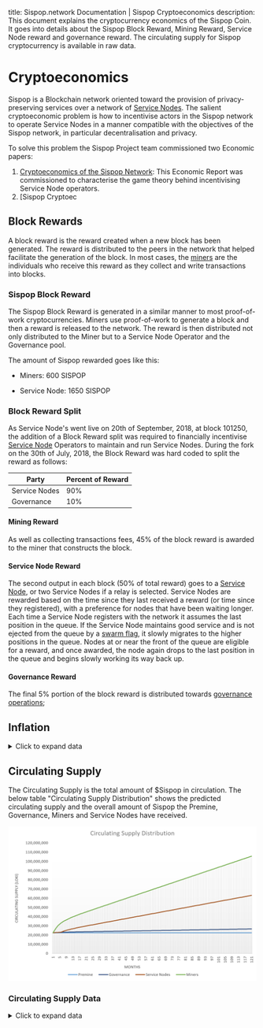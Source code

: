 title: Sispop.network Documentation | Sispop Cryptoeconomics
description: This document explains the cryptocurrency economics of the Sispop Coin. It goes into details about the Sispop Block Reward, Mining Reward, Service Node reward and governance reward. The circulating supply for Sispop cryptocurrency is available in raw data.

# Cryptoeconomics

Sispop is a Blockchain network oriented toward the provision of privacy-preserving services over a network of [Service Nodes](../ServiceNodes/SNOverview.md). The salient cryptoeconomic problem is how to incentivise actors in the Sispop network to operate Service Nodes in a manner compatible with the objectives of the Sispop network, in particular decentralisation and privacy.

To solve this problem the Sispop Project team commissioned two Economic papers:

1. [Cryptoeconomics of the Sispop Network](https://sispop.site/cryptoeconomics): This Economic Report was commissioned to characterise the game theory behind incentivising Service Node operators. 
2. [Sispop Cryptoec

## Block Rewards

A block reward is the reward created when a new block has been generated. The reward is distributed to the peers in the network that helped facilitate the generation of the block. In most cases, the [miners](../Mining/MiningOverview.md) are the individuals who receive this reward as they collect and write transactions into blocks. 

### Sispop Block Reward
The Sispop Block Reward is generated in a similar manner to most proof-of-work cryptocurrencies. Miners use proof-of-work to generate a block and then a reward is released to the network. The reward is then distributed not only distributed to the Miner but to a Service Node Operator and the Governance pool.

The amount of Sispop rewarded goes like this:

- Miners: 600 SISPOP

- Service Node: 1650 SISPOP


### Block Reward Split

As Service Node's went live on 20th of September, 2018, at block 101250, the addition of a Block Reward split was required to financially incentivise [Service Node](../ServiceNodes/SNOverview.md) Operators to maintain and run Service Nodes. During the fork on the 30th of July, 2018, the Block Reward was hard coded to split the reward as follows:


|Party|Percent of Reward|
|------|-------|
|Service Nodes|90%|
|Governance|10%|

#### Mining Reward
As well as collecting transactions fees, 45% of the block reward is awarded to the miner that constructs the block.

#### Service Node Reward
The second output in each block (50% of total reward) goes to a [Service Node](../ServiceNodes/SNOverview.md), or two Service Nodes if a relay is selected. Service Nodes are rewarded based on the time since they last received a reward (or time since they registered), with a preference for nodes that have been waiting longer. Each time a Service Node registers with the network it assumes the last position in the queue. If the Service Node maintains good service and is not ejected from the queue by a [swarm flag](../Advanced/SwarmFlagging.md), it slowly migrates to the higher positions in the queue. Nodes at or near the front of the queue are eligible for a reward, and once awarded, the node again drops to the last position in the queue and begins slowly working its way back up.

#### Governance Reward
The final 5% portion of the block reward is distributed towards [governance operations](../Governance/Governance.md);

## Inflation
<details>
  <summary>Click to expand data</summary>

| Year | BH      | Circulating supply | Inflation |
|------|---------|--------------------|-----------|
| 0    | 0       | 22500000           | 77.12%    |
| 1    | 262800  | 39852116.29        | 19.79%    |
| 2    | 525600  | 47738927.03        | 15.48%    |
| 3    | 788400  | 55129105.11        | 13.35%    |
| 4    | 1051200 | 62489416.22        | 11.78%    |
| 5    | 1314000 | 69847931.15        | 10.53%    |
| 6    | 1576800 | 77206338.06        | 9.53%     |
| 7    | 1839600 | 84564738.47        | 8.70%     |
| 8    | 2102400 | 91923138.5         | 8.00%     |
| 9    | 2365200 | 99281538.5         | 7.41%     |
| 10   | 2628000 | 106639938.5        | 6.90%     |
| 11   | 2890800 | 113998338.5        | 6.45%     |
| 12   | 3153600 | 121356738.5        | 6.06%     |
| 13   | 3416400 | 128715138.5        | 5.72%     |
| 14   | 3679200 | 136073538.5        | 5.41%     |
| 15   | 3942000 | 143431938.5        | 5.13%     |

</details>


## Circulating Supply
The Circulating Supply is the total amount of $Sispop in circulation. The below table "Circulating Supply Distribution" shows the predicted circulating supply and the overall amount of Sispop the Premine, Governance, Miners and Service Nodes have received.

![Circulating Supply](../assets/CirculatingSupply.PNG)
 
### Circulating Supply Data
<details>
  <summary>Click to expand data</summary>

| Months | BH      | Circulating supply | Premine  | Governance | Miners      | Service Nodes |
|--------|---------|--------------------|----------|------------|-------------|---------------|
| 0      | 0       | 22500000           | 22500000 |            |             |               |
| 1      | 21600   | 25124173.21        | 22500000 | 131208.66  | 2492964.552 |               |
| 2      | 43200   | 27695047.09        | 22500000 | 259752.35  | 4935294.732 |               |
| 3      | 64800   | 30195981.57        | 22500000 | 384799.08  | 7311182.49  |               |
| 4      | 86400   | 31765098.95        | 22500000 | 463254.95  | 8801843.998 |               |
| 5      | 108000  | 33135278.15        | 22500000 | 531763.91  | 9898775.969 | 204738.28     |
| 6      | 129600  | 34347560.03        | 22500000 | 592378.00  | 10444302.82 | 810879.22     |
| 7      | 151200  | 35434518.72        | 22500000 | 646725.94  | 10933434.22 | 1354358.56    |
| 8      | 172800  | 36422008.33        | 22500000 | 696100.42  | 11377804.55 | 1848103.36    |
| 9      | 194400  | 37330549.27        | 22500000 | 741527.46  | 11786647.97 | 2302373.83    |
| 10     | 216000  | 38176428.61        | 22500000 | 783821.43  | 12167293.67 | 2725313.51    |
| 11     | 237600  | 38972573.41        | 22500000 | 823628.67  | 12525558.84 | 3123385.91    |
| 12     | 259200  | 39729243.88        | 22500000 | 861462.19  | 12866060.55 | 3501721.14    |
| 13     | 280800  | 40454583.56        | 22500000 | 897729.18  | 13192463.4  | 3864390.98    |
| 14     | 302400  | 41155055.96        | 22500000 | 932752.80  | 13507675.98 | 4214627.18    |
| 15     | 324000  | 41835791.19        | 22500000 | 966789.56  | 13814006.84 | 4554994.80    |
| 16     | 345600  | 42500861.03        | 22500000 | 1000043.05 | 14113288.26 | 4887529.71    |
| 17     | 367200  | 43153497.23        | 22500000 | 1032674.86 | 14406974.55 | 5213847.82    |
| 18     | 388800  | 43796264.85        | 22500000 | 1064813.24 | 14696219.98 | 5535231.62    |
| 19     | 410400  | 44431199.76        | 22500000 | 1096559.99 | 14981940.69 | 5852699.08    |
| 20     | 432000  | 45059917.87        | 22500000 | 1127995.89 | 15264863.84 | 6167058.13    |
| 21     | 453600  | 45683701.67        | 22500000 | 1159185.08 | 15545566.55 | 6478950.04    |
| 22     | 475200  | 46303569.13        | 22500000 | 1190178.46 | 15824506.91 | 6788883.77    |
| 23     | 496800  | 46920328.18        | 22500000 | 1221016.41 | 16102048.48 | 7097263.29    |
| 24     | 518400  | 47534620.09        | 22500000 | 1251731.00 | 16378479.84 | 7404409.24    |
| 25     | 540000  | 48146953.82        | 22500000 | 1282347.69 | 16654030.02 | 7710576.11    |
| 26     | 561600  | 48757733.34        | 22500000 | 1312886.67 | 16928880.8  | 8015965.87    |
| 27     | 583200  | 49367279.29        | 22500000 | 1343363.96 | 17203176.48 | 8320738.85    |
| 28     | 604800  | 49975846.16        | 22500000 | 1373792.31 | 17477031.57 | 8625022.28    |
| 29     | 626400  | 50583635.92        | 22500000 | 1404181.80 | 17750536.96 | 8928917.16    |
| 30     | 648000  | 51190808.9         | 22500000 | 1434540.44 | 18023764.8  | 9232503.65    |
| 31     | 669600  | 51797492.33        | 22500000 | 1464874.62 | 18296772.35 | 9535845.37    |
| 32     | 691200  | 52403787.21        | 22500000 | 1495189.36 | 18569605.04 | 9838992.81    |
| 33     | 712800  | 53009773.7         | 22500000 | 1525488.68 | 18842298.96 | 10141986.05   |
| 34     | 734400  | 53615515.42        | 22500000 | 1555775.77 | 19114882.74 | 10444856.91   |
| 35     | 756000  | 54221062.86        | 22500000 | 1586053.14 | 19387379.08 | 10747630.63   |
| 36     | 777600  | 54826456.1         | 22500000 | 1616322.81 | 19659806.04 | 11050327.25   |
| 37     | 799200  | 55431726.96        | 22500000 | 1646586.35 | 19932177.93 | 11352962.68   |
| 38     | 820800  | 56036900.68        | 22500000 | 1676845.03 | 20204506.1  | 11655549.54   |
| 39     | 842400  | 56641997.3         | 22500000 | 1707099.87 | 20476799.58 | 11958097.85   |
| 40     | 864000  | 57247032.73        | 22500000 | 1737351.64 | 20749065.53 | 12260615.57   |
| 41     | 885600  | 57852019.59        | 22500000 | 1767600.98 | 21021309.61 | 12563109.00   |
| 42     | 907200  | 58456967.9         | 22500000 | 1797848.40 | 21293536.35 | 12865583.15   |
| 43     | 928800  | 59061885.62        | 22500000 | 1828094.28 | 21565749.33 | 13168042.01   |
| 44     | 950400  | 59666779.05        | 22500000 | 1858338.95 | 21837951.37 | 13470488.72   |
| 45     | 972000  | 60271653.2         | 22500000 | 1888582.66 | 22110144.74 | 13772925.80   |
| 46     | 993600  | 60876512.06        | 22500000 | 1918825.60 | 22382331.23 | 14075355.23   |
| 47     | 1015200 | 61481358.77        | 22500000 | 1949067.94 | 22654512.25 | 14377778.59   |
| 48     | 1036800 | 62086195.85        | 22500000 | 1979309.79 | 22926688.93 | 14680197.13   |
| 49     | 1058400 | 62691025.28        | 22500000 | 2009551.26 | 23198862.18 | 14982611.84   |
| 50     | 1080000 | 63295848.64        | 22500000 | 2039792.43 | 23471032.69 | 15285023.52   |
| 51     | 1101600 | 63900667.18        | 22500000 | 2070033.36 | 23743201.03 | 15587432.79   |
| 52     | 1123200 | 64505481.89        | 22500000 | 2100274.09 | 24015367.65 | 15889840.15   |
| 53     | 1144800 | 65110293.57        | 22500000 | 2130514.68 | 24287532.91 | 16192245.99   |
| 54     | 1166400 | 65715102.84        | 22500000 | 2160755.14 | 24559697.08 | 16494650.62   |
| 55     | 1188000 | 66319910.2         | 22500000 | 2190995.51 | 24831860.39 | 16797054.30   |
| 56     | 1209600 | 66924716.04        | 22500000 | 2221235.80 | 25104023.02 | 17099457.22   |
| 57     | 1231200 | 67529520.67        | 22500000 | 2251476.03 | 25376185.1  | 17401859.54   |
| 58     | 1252800 | 68134324.35        | 22500000 | 2281716.22 | 25648346.76 | 17704261.37   |
| 59     | 1274400 | 68739127.27        | 22500000 | 2311956.36 | 25920508.07 | 18006662.83   |
| 60     | 1296000 | 69343929.59        | 22500000 | 2342196.48 | 26192669.11 | 18309063.99   |
| 61     | 1317600 | 69948731.42        | 22500000 | 2372436.57 | 26464829.94 | 18611464.91   |
| 62     | 1339200 | 70553532.88        | 22500000 | 2402676.64 | 26736990.6  | 18913865.64   |
| 63     | 1360800 | 71158334.04        | 22500000 | 2432916.70 | 27009151.12 | 19216266.22   |
| 64     | 1382400 | 71763134.96        | 22500000 | 2463156.75 | 27281311.53 | 19518666.68   |
| 65     | 1404000 | 72367935.69        | 22500000 | 2493396.78 | 27553471.86 | 19821067.05   |
| 66     | 1425600 | 72972736.27        | 22500000 | 2523636.81 | 27825632.12 | 20123467.34   |
| 67     | 1447200 | 73577536.73        | 22500000 | 2553876.84 | 28097792.33 | 20425867.57   |
| 68     | 1468800 | 74182337.1         | 22500000 | 2584116.85 | 28369952.49 | 20728267.75   |
| 69     | 1490400 | 74787137.39        | 22500000 | 2614356.87 | 28642112.62 | 21030667.89   |
| 70     | 1512000 | 75391937.62        | 22500000 | 2644596.88 | 28914272.73 | 21333068.01   |
| 71     | 1533600 | 75996737.8         | 22500000 | 2674836.89 | 29186432.81 | 21635468.10   |
| 72     | 1555200 | 76601537.94        | 22500000 | 2705076.90 | 29458592.87 | 21937868.17   |
| 73     | 1576800 | 77206338.06        | 22500000 | 2735316.90 | 29730752.93 | 22240268.23   |
| 74     | 1598400 | 77811138.15        | 22500000 | 2765556.91 | 30002912.97 | 22542668.28   |
| 75     | 1620000 | 78415938.22        | 22500000 | 2795796.91 | 30275073    | 22845068.31   |
| 76     | 1641600 | 79020738.28        | 22500000 | 2826036.91 | 30547233.03 | 23147468.34   |
| 77     | 1663200 | 79625538.33        | 22500000 | 2856276.92 | 30819393.05 | 23449868.36   |
| 78     | 1684800 | 80230338.36        | 22500000 | 2886516.92 | 31091553.06 | 23752268.38   |
| 79     | 1706400 | 80835138.39        | 22500000 | 2916756.92 | 31363713.08 | 24054668.40   |
| 80     | 1728000 | 81439938.41        | 22500000 | 2946996.92 | 31635873.09 | 24357068.41   |
| 81     | 1749600 | 82044738.43        | 22500000 | 2977236.92 | 31908033.09 | 24659468.42   |
| 82     | 1771200 | 82649538.45        | 22500000 | 3007476.92 | 32180193.1  | 24961868.42   |
| 83     | 1792800 | 83254338.46        | 22500000 | 3037716.92 | 32452353.11 | 25264268.43   |
| 84     | 1814400 | 83859138.47        | 22500000 | 3067956.92 | 32724513.11 | 25566668.43   |
| 85     | 1836000 | 84463938.47        | 22500000 | 3098196.92 | 32996673.11 | 25869068.44   |
| 86     | 1857600 | 85068738.48        | 22500000 | 3128436.92 | 33268833.12 | 26171468.44   |
| 87     | 1879200 | 85673538.48        | 22500000 | 3158676.92 | 33540993.12 | 26473868.44   |
| 88     | 1900800 | 86278338.49        | 22500000 | 3188916.92 | 33813153.12 | 26776268.44   |
| 89     | 1922400 | 86883138.49        | 22500000 | 3219156.92 | 34085313.12 | 27078668.45   |
| 90     | 1944000 | 87487938.49        | 22500000 | 3249396.92 | 34357473.12 | 27381068.45   |
| 91     | 1965600 | 88092738.49        | 22500000 | 3279636.92 | 34629633.12 | 27683468.45   |
| 92     | 1987200 | 88697538.5         | 22500000 | 3309876.92 | 34901793.12 | 27985868.45   |
| 93     | 2008800 | 89302338.5         | 22500000 | 3340116.92 | 35173953.12 | 28288268.45   |
| 94     | 2030400 | 89907138.5         | 22500000 | 3370356.92 | 35446113.12 | 28590668.45   |
| 95     | 2052000 | 90511938.5         | 22500000 | 3400596.92 | 35718273.12 | 28893068.45   |
| 96     | 2073600 | 91116738.5         | 22500000 | 3430836.92 | 35990433.12 | 29195468.45   |
| 97     | 2095200 | 91721538.5         | 22500000 | 3461076.92 | 36262593.12 | 29497868.45   |
| 98     | 2116800 | 92326338.5         | 22500000 | 3491316.92 | 36534753.12 | 29800268.45   |
| 99     | 2138400 | 92931138.5         | 22500000 | 3521556.93 | 36806913.12 | 30102668.45   |
| 100    | 2160000 | 93535938.5         | 22500000 | 3551796.93 | 37079073.12 | 30405068.45   |
| 101    | 2181600 | 94140738.5         | 22500000 | 3582036.93 | 37351233.12 | 30707468.45   |
| 102    | 2203200 | 94745538.5         | 22500000 | 3612276.93 | 37623393.12 | 31009868.45   |
| 103    | 2224800 | 95350338.5         | 22500000 | 3642516.93 | 37895553.12 | 31312268.45   |
| 104    | 2246400 | 95955138.5         | 22500000 | 3672756.93 | 38167713.12 | 31614668.45   |
| 105    | 2268000 | 96559938.5         | 22500000 | 3702996.93 | 38439873.12 | 31917068.45   |
| 106    | 2289600 | 97164738.5         | 22500000 | 3733236.93 | 38712033.12 | 32219468.45   |
| 107    | 2311200 | 97769538.5         | 22500000 | 3763476.93 | 38984193.12 | 32521868.45   |
| 108    | 2332800 | 98374338.5         | 22500000 | 3793716.93 | 39256353.12 | 32824268.45   |
| 109    | 2354400 | 98979138.5         | 22500000 | 3823956.93 | 39528513.12 | 33126668.45   |
| 110    | 2376000 | 99583938.5         | 22500000 | 3854196.93 | 39800673.12 | 33429068.45   |
| 111    | 2397600 | 100188738.5        | 22500000 | 3884436.93 | 40072833.12 | 33731468.45   |
| 112    | 2419200 | 100793538.5        | 22500000 | 3914676.93 | 40344993.12 | 34033868.45   |
| 113    | 2440800 | 101398338.5        | 22500000 | 3944916.93 | 40617153.12 | 34336268.45   |
| 114    | 2462400 | 102003138.5        | 22500000 | 3975156.93 | 40889313.12 | 34638668.45   |
| 115    | 2484000 | 102607938.5        | 22500000 | 4005396.93 | 41161473.12 | 34941068.45   |
| 116    | 2505600 | 103212738.5        | 22500000 | 4035636.93 | 41433633.12 | 35243468.45   |
| 117    | 2527200 | 103817538.5        | 22500000 | 4065876.93 | 41705793.12 | 35545868.45   |
| 118    | 2548800 | 104422338.5        | 22500000 | 4096116.93 | 41977953.12 | 35848268.45   |
| 119    | 2570400 | 105027138.5        | 22500000 | 4126356.93 | 42250113.12 | 36150668.45   |
| 120    | 2592000 | 105631938.5        | 22500000 | 4156596.93 | 42522273.12 | 36453068.45   |

</details>
